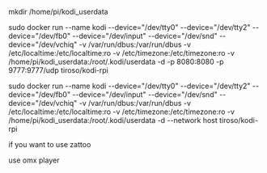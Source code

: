 mkdir /home/pi/kodi_userdata


sudo docker run --name kodi --device="/dev/tty0" --device="/dev/tty2" --device="/dev/fb0" --device="/dev/input" --device="/dev/snd"  --device="/dev/vchiq" -v /var/run/dbus:/var/run/dbus -v /etc/localtime:/etc/localtime:ro -v /etc/timezone:/etc/timezone:ro -v /home/pi/kodi_userdata:/root/.kodi/userdata -d -p 8080:8080 -p 9777:9777/udp tiroso/kodi-rpi


sudo docker run --name kodi --device="/dev/tty0" --device="/dev/tty2" --device="/dev/fb0" --device="/dev/input" --device="/dev/snd"  --device="/dev/vchiq" -v /var/run/dbus:/var/run/dbus -v /etc/localtime:/etc/localtime:ro -v /etc/timezone:/etc/timezone:ro -v /home/pi/kodi_userdata:/root/.kodi/userdata -d --network host tiroso/kodi-rpi

if you want to use zattoo


use omx player

